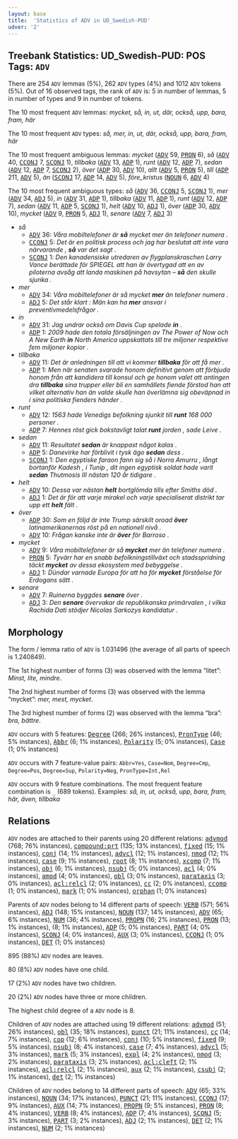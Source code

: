 ```yaml
---
layout: base
title:  'Statistics of ADV in UD_Swedish-PUD'
udver: '2'
---
```


## Treebank Statistics: UD_Swedish-PUD: POS Tags: `ADV`

There are 254 `ADV` lemmas (5%), 262 `ADV` types (4%) and 1012 `ADV` tokens (5%).
Out of 16 observed tags, the rank of `ADV` is: 5 in number of lemmas, 5 in number of types and 9 in number of tokens.

The 10 most frequent `ADV` lemmas: <em>mycket, så, in, ut, där, också, upp, bara, fram, här</em>

The 10 most frequent `ADV` types:  <em>så, mer, in, ut, där, också, upp, bara, fram, här</em>

The 10 most frequent ambiguous lemmas: <em>mycket</em> (<tt><a href="sv_pud-pos-ADV.html">ADV</a></tt> 59, <tt><a href="sv_pud-pos-PRON.html">PRON</a></tt> 6), <em>så</em> (<tt><a href="sv_pud-pos-ADV.html">ADV</a></tt> 40, <tt><a href="sv_pud-pos-CCONJ.html">CCONJ</a></tt> 7, <tt><a href="sv_pud-pos-SCONJ.html">SCONJ</a></tt> 1), <em>tillbaka</em> (<tt><a href="sv_pud-pos-ADV.html">ADV</a></tt> 13, <tt><a href="sv_pud-pos-ADP.html">ADP</a></tt> 1), <em>runt</em> (<tt><a href="sv_pud-pos-ADV.html">ADV</a></tt> 12, <tt><a href="sv_pud-pos-ADP.html">ADP</a></tt> 7), <em>sedan</em> (<tt><a href="sv_pud-pos-ADV.html">ADV</a></tt> 12, <tt><a href="sv_pud-pos-ADP.html">ADP</a></tt> 7, <tt><a href="sv_pud-pos-SCONJ.html">SCONJ</a></tt> 2), <em>över</em> (<tt><a href="sv_pud-pos-ADP.html">ADP</a></tt> 30, <tt><a href="sv_pud-pos-ADV.html">ADV</a></tt> 10), <em>allt</em> (<tt><a href="sv_pud-pos-ADV.html">ADV</a></tt> 5, <tt><a href="sv_pud-pos-PRON.html">PRON</a></tt> 5), <em>till</em> (<tt><a href="sv_pud-pos-ADP.html">ADP</a></tt> 211, <tt><a href="sv_pud-pos-ADV.html">ADV</a></tt> 5), <em>än</em> (<tt><a href="sv_pud-pos-SCONJ.html">SCONJ</a></tt> 17, <tt><a href="sv_pud-pos-ADP.html">ADP</a></tt> 14, <tt><a href="sv_pud-pos-ADV.html">ADV</a></tt> 5), <em>före_kristus</em> (<tt><a href="sv_pud-pos-NOUN.html">NOUN</a></tt> 6, <tt><a href="sv_pud-pos-ADV.html">ADV</a></tt> 4)

The 10 most frequent ambiguous types:  <em>så</em> (<tt><a href="sv_pud-pos-ADV.html">ADV</a></tt> 36, <tt><a href="sv_pud-pos-CCONJ.html">CCONJ</a></tt> 5, <tt><a href="sv_pud-pos-SCONJ.html">SCONJ</a></tt> 1), <em>mer</em> (<tt><a href="sv_pud-pos-ADV.html">ADV</a></tt> 34, <tt><a href="sv_pud-pos-ADJ.html">ADJ</a></tt> 5), <em>in</em> (<tt><a href="sv_pud-pos-ADV.html">ADV</a></tt> 31, <tt><a href="sv_pud-pos-ADP.html">ADP</a></tt> 1), <em>tillbaka</em> (<tt><a href="sv_pud-pos-ADV.html">ADV</a></tt> 11, <tt><a href="sv_pud-pos-ADP.html">ADP</a></tt> 1), <em>runt</em> (<tt><a href="sv_pud-pos-ADV.html">ADV</a></tt> 12, <tt><a href="sv_pud-pos-ADP.html">ADP</a></tt> 7), <em>sedan</em> (<tt><a href="sv_pud-pos-ADV.html">ADV</a></tt> 11, <tt><a href="sv_pud-pos-ADP.html">ADP</a></tt> 5, <tt><a href="sv_pud-pos-SCONJ.html">SCONJ</a></tt> 1), <em>helt</em> (<tt><a href="sv_pud-pos-ADV.html">ADV</a></tt> 10, <tt><a href="sv_pud-pos-ADJ.html">ADJ</a></tt> 1), <em>över</em> (<tt><a href="sv_pud-pos-ADP.html">ADP</a></tt> 30, <tt><a href="sv_pud-pos-ADV.html">ADV</a></tt> 10), <em>mycket</em> (<tt><a href="sv_pud-pos-ADV.html">ADV</a></tt> 9, <tt><a href="sv_pud-pos-PRON.html">PRON</a></tt> 5, <tt><a href="sv_pud-pos-ADJ.html">ADJ</a></tt> 1), <em>senare</em> (<tt><a href="sv_pud-pos-ADV.html">ADV</a></tt> 7, <tt><a href="sv_pud-pos-ADJ.html">ADJ</a></tt> 3)


* <em>så</em>
  * <tt><a href="sv_pud-pos-ADV.html">ADV</a></tt> 36: <em>Våra mobiltelefoner är <b>så</b> mycket mer än telefoner numera .</em>
  * <tt><a href="sv_pud-pos-CCONJ.html">CCONJ</a></tt> 5: <em>Det är en politisk process och jag har beslutat att inte vara närvarande , <b>så</b> var det sagt .</em>
  * <tt><a href="sv_pud-pos-SCONJ.html">SCONJ</a></tt> 1: <em>Den kanadensiske utredaren av flygplanskraschen Larry Vance berättade för SPIEGEL att han är övertygad att en av piloterna avsåg att landa maskinen på havsytan – <b>så</b> den skulle sjunka .</em>
* <em>mer</em>
  * <tt><a href="sv_pud-pos-ADV.html">ADV</a></tt> 34: <em>Våra mobiltelefoner är så mycket <b>mer</b> än telefoner numera .</em>
  * <tt><a href="sv_pud-pos-ADJ.html">ADJ</a></tt> 5: <em>Det står klart : Män kan ha <b>mer</b> ansvar i preventivmedelsfrågor .</em>
* <em>in</em>
  * <tt><a href="sv_pud-pos-ADV.html">ADV</a></tt> 31: <em>Jag undrar också om Davis Cup spelade <b>in</b> .</em>
  * <tt><a href="sv_pud-pos-ADP.html">ADP</a></tt> 1: <em>2009 hade den totala försäljningen av The Power of Now och A New Earth <b>in</b> North America uppskattats till tre miljoner respektive fem miljoner kopior .</em>
* <em>tillbaka</em>
  * <tt><a href="sv_pud-pos-ADV.html">ADV</a></tt> 11: <em>Det är anledningen till att vi kommer <b>tillbaka</b> för att få mer .</em>
  * <tt><a href="sv_pud-pos-ADP.html">ADP</a></tt> 1: <em>Men när senaten svarade honom definitivt genom att förbjuda honom från att kandidera till konsul och ge honom valet att antingen dra <b>tillbaka</b> sina trupper eller bli en samhällets fiende förstod han att vilket alternativ han än valde skulle han överlämna sig obeväpnad in i sina politiska fienders händer .</em>
* <em>runt</em>
  * <tt><a href="sv_pud-pos-ADV.html">ADV</a></tt> 12: <em>1563 hade Venedigs befolkning sjunkit till <b>runt</b> 168 000 personer .</em>
  * <tt><a href="sv_pud-pos-ADP.html">ADP</a></tt> 7: <em>Hennes röst gick bokstavligt talat <b>runt</b> jorden , sade Leive .</em>
* <em>sedan</em>
  * <tt><a href="sv_pud-pos-ADV.html">ADV</a></tt> 11: <em>Resultatet <b>sedan</b> är knappast något kalas .</em>
  * <tt><a href="sv_pud-pos-ADP.html">ADP</a></tt> 5: <em>Danevirke har förblivit i tysk ägo <b>sedan</b> dess .</em>
  * <tt><a href="sv_pud-pos-SCONJ.html">SCONJ</a></tt> 1: <em>Den egyptiske faraon fann sig så i Norra Amurru , långt bortanför Kadesh , i Tunip , dit ingen egyptisk soldat hade varit <b>sedan</b> Thutmosis III nästan 120 år tidigare .</em>
* <em>helt</em>
  * <tt><a href="sv_pud-pos-ADV.html">ADV</a></tt> 10: <em>Dessa var nästan <b>helt</b> bortglömda tills efter Smiths död .</em>
  * <tt><a href="sv_pud-pos-ADJ.html">ADJ</a></tt> 1: <em>Det är för att varje mirakel och varje specialiserat distrikt tar upp ett <b>helt</b> fält .</em>
* <em>över</em>
  * <tt><a href="sv_pud-pos-ADP.html">ADP</a></tt> 30: <em>Som en följd är inte Trump särskilt oroad <b>över</b> latinamerikanernas röst på en nationell nivå .</em>
  * <tt><a href="sv_pud-pos-ADV.html">ADV</a></tt> 10: <em>Frågan kanske inte är <b>över</b> för Barroso .</em>
* <em>mycket</em>
  * <tt><a href="sv_pud-pos-ADV.html">ADV</a></tt> 9: <em>Våra mobiltelefoner är så <b>mycket</b> mer än telefoner numera .</em>
  * <tt><a href="sv_pud-pos-PRON.html">PRON</a></tt> 5: <em>Tyvärr har en snabb befolkningstillväxt och stadsspridning täckt <b>mycket</b> av dessa ekosystem med bebyggelse .</em>
  * <tt><a href="sv_pud-pos-ADJ.html">ADJ</a></tt> 1: <em>Dündar varnade Europa för att ha för <b>mycket</b> förståelse för Erdogans sätt .</em>
* <em>senare</em>
  * <tt><a href="sv_pud-pos-ADV.html">ADV</a></tt> 7: <em>Ruinerna byggdes <b>senare</b> över .</em>
  * <tt><a href="sv_pud-pos-ADJ.html">ADJ</a></tt> 3: <em>Den <b>senare</b> övervakar de republikanska primärvalen , i vilka Rachida Dati stödjer Nicolas Sarkozys kandidatur .</em>

## Morphology

The form / lemma ratio of `ADV` is 1.031496 (the average of all parts of speech is 1.240849).

The 1st highest number of forms (3) was observed with the lemma “litet”: <em>Minst, lite, mindre</em>.

The 2nd highest number of forms (3) was observed with the lemma “mycket”: <em>mer, mest, mycket</em>.

The 3rd highest number of forms (2) was observed with the lemma “bra”: <em>bra, bättre</em>.

`ADV` occurs with 5 features: <tt><a href="sv_pud-feat-Degree.html">Degree</a></tt> (266; 26% instances), <tt><a href="sv_pud-feat-PronType.html">PronType</a></tt> (46; 5% instances), <tt><a href="sv_pud-feat-Abbr.html">Abbr</a></tt> (6; 1% instances), <tt><a href="sv_pud-feat-Polarity.html">Polarity</a></tt> (5; 0% instances), <tt><a href="sv_pud-feat-Case.html">Case</a></tt> (1; 0% instances)

`ADV` occurs with 7 feature-value pairs: `Abbr=Yes`, `Case=Nom`, `Degree=Cmp`, `Degree=Pos`, `Degree=Sup`, `Polarity=Neg`, `PronType=Int,Rel`

`ADV` occurs with 9 feature combinations.
The most frequent feature combination is `_` (689 tokens).
Examples: <em>så, in, ut, också, upp, bara, fram, här, även, tillbaka</em>


## Relations

`ADV` nodes are attached to their parents using 20 different relations: <tt><a href="sv_pud-dep-advmod.html">advmod</a></tt> (768; 76% instances), <tt><a href="sv_pud-dep-compound-prt.html">compound:prt</a></tt> (135; 13% instances), <tt><a href="sv_pud-dep-fixed.html">fixed</a></tt> (15; 1% instances), <tt><a href="sv_pud-dep-conj.html">conj</a></tt> (14; 1% instances), <tt><a href="sv_pud-dep-advcl.html">advcl</a></tt> (12; 1% instances), <tt><a href="sv_pud-dep-nmod.html">nmod</a></tt> (12; 1% instances), <tt><a href="sv_pud-dep-case.html">case</a></tt> (9; 1% instances), <tt><a href="sv_pud-dep-root.html">root</a></tt> (8; 1% instances), <tt><a href="sv_pud-dep-xcomp.html">xcomp</a></tt> (7; 1% instances), <tt><a href="sv_pud-dep-obj.html">obj</a></tt> (6; 1% instances), <tt><a href="sv_pud-dep-nsubj.html">nsubj</a></tt> (5; 0% instances), <tt><a href="sv_pud-dep-acl.html">acl</a></tt> (4; 0% instances), <tt><a href="sv_pud-dep-amod.html">amod</a></tt> (4; 0% instances), <tt><a href="sv_pud-dep-obl.html">obl</a></tt> (3; 0% instances), <tt><a href="sv_pud-dep-parataxis.html">parataxis</a></tt> (3; 0% instances), <tt><a href="sv_pud-dep-acl-relcl.html">acl:relcl</a></tt> (2; 0% instances), <tt><a href="sv_pud-dep-cc.html">cc</a></tt> (2; 0% instances), <tt><a href="sv_pud-dep-ccomp.html">ccomp</a></tt> (1; 0% instances), <tt><a href="sv_pud-dep-mark.html">mark</a></tt> (1; 0% instances), <tt><a href="sv_pud-dep-orphan.html">orphan</a></tt> (1; 0% instances)

Parents of `ADV` nodes belong to 14 different parts of speech: <tt><a href="sv_pud-pos-VERB.html">VERB</a></tt> (571; 56% instances), <tt><a href="sv_pud-pos-ADJ.html">ADJ</a></tt> (148; 15% instances), <tt><a href="sv_pud-pos-NOUN.html">NOUN</a></tt> (137; 14% instances), <tt><a href="sv_pud-pos-ADV.html">ADV</a></tt> (65; 6% instances), <tt><a href="sv_pud-pos-NUM.html">NUM</a></tt> (36; 4% instances), <tt><a href="sv_pud-pos-PROPN.html">PROPN</a></tt> (16; 2% instances), <tt><a href="sv_pud-pos-PRON.html">PRON</a></tt> (13; 1% instances),  (8; 1% instances), <tt><a href="sv_pud-pos-ADP.html">ADP</a></tt> (5; 0% instances), <tt><a href="sv_pud-pos-PART.html">PART</a></tt> (4; 0% instances), <tt><a href="sv_pud-pos-SCONJ.html">SCONJ</a></tt> (4; 0% instances), <tt><a href="sv_pud-pos-AUX.html">AUX</a></tt> (3; 0% instances), <tt><a href="sv_pud-pos-CCONJ.html">CCONJ</a></tt> (1; 0% instances), <tt><a href="sv_pud-pos-DET.html">DET</a></tt> (1; 0% instances)

895 (88%) `ADV` nodes are leaves.

80 (8%) `ADV` nodes have one child.

17 (2%) `ADV` nodes have two children.

20 (2%) `ADV` nodes have three or more children.

The highest child degree of a `ADV` node is 8.

Children of `ADV` nodes are attached using 19 different relations: <tt><a href="sv_pud-dep-advmod.html">advmod</a></tt> (51; 26% instances), <tt><a href="sv_pud-dep-obl.html">obl</a></tt> (35; 18% instances), <tt><a href="sv_pud-dep-punct.html">punct</a></tt> (21; 11% instances), <tt><a href="sv_pud-dep-cc.html">cc</a></tt> (14; 7% instances), <tt><a href="sv_pud-dep-cop.html">cop</a></tt> (12; 6% instances), <tt><a href="sv_pud-dep-conj.html">conj</a></tt> (10; 5% instances), <tt><a href="sv_pud-dep-fixed.html">fixed</a></tt> (9; 5% instances), <tt><a href="sv_pud-dep-nsubj.html">nsubj</a></tt> (8; 4% instances), <tt><a href="sv_pud-dep-case.html">case</a></tt> (7; 4% instances), <tt><a href="sv_pud-dep-advcl.html">advcl</a></tt> (5; 3% instances), <tt><a href="sv_pud-dep-mark.html">mark</a></tt> (5; 3% instances), <tt><a href="sv_pud-dep-expl.html">expl</a></tt> (4; 2% instances), <tt><a href="sv_pud-dep-nmod.html">nmod</a></tt> (3; 2% instances), <tt><a href="sv_pud-dep-parataxis.html">parataxis</a></tt> (3; 2% instances), <tt><a href="sv_pud-dep-acl-cleft.html">acl:cleft</a></tt> (2; 1% instances), <tt><a href="sv_pud-dep-acl-relcl.html">acl:relcl</a></tt> (2; 1% instances), <tt><a href="sv_pud-dep-aux.html">aux</a></tt> (2; 1% instances), <tt><a href="sv_pud-dep-csubj.html">csubj</a></tt> (2; 1% instances), <tt><a href="sv_pud-dep-det.html">det</a></tt> (2; 1% instances)

Children of `ADV` nodes belong to 14 different parts of speech: <tt><a href="sv_pud-pos-ADV.html">ADV</a></tt> (65; 33% instances), <tt><a href="sv_pud-pos-NOUN.html">NOUN</a></tt> (34; 17% instances), <tt><a href="sv_pud-pos-PUNCT.html">PUNCT</a></tt> (21; 11% instances), <tt><a href="sv_pud-pos-CCONJ.html">CCONJ</a></tt> (17; 9% instances), <tt><a href="sv_pud-pos-AUX.html">AUX</a></tt> (14; 7% instances), <tt><a href="sv_pud-pos-PROPN.html">PROPN</a></tt> (9; 5% instances), <tt><a href="sv_pud-pos-PRON.html">PRON</a></tt> (8; 4% instances), <tt><a href="sv_pud-pos-VERB.html">VERB</a></tt> (8; 4% instances), <tt><a href="sv_pud-pos-ADP.html">ADP</a></tt> (7; 4% instances), <tt><a href="sv_pud-pos-SCONJ.html">SCONJ</a></tt> (5; 3% instances), <tt><a href="sv_pud-pos-PART.html">PART</a></tt> (3; 2% instances), <tt><a href="sv_pud-pos-ADJ.html">ADJ</a></tt> (2; 1% instances), <tt><a href="sv_pud-pos-DET.html">DET</a></tt> (2; 1% instances), <tt><a href="sv_pud-pos-NUM.html">NUM</a></tt> (2; 1% instances)

